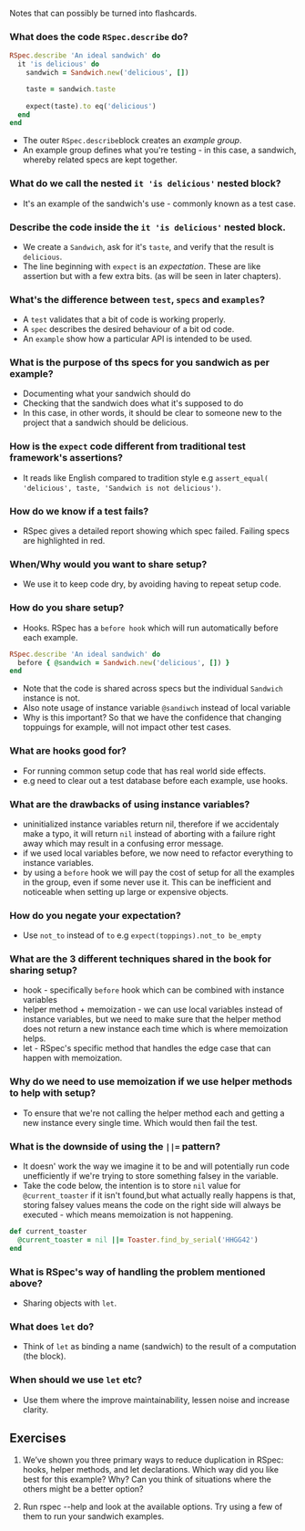 Notes that can possibly be turned into flashcards. 

### What does the code `RSpec.describe` do? 
```ruby
RSpec.describe 'An ideal sandwich' do
  it 'is delicious' do
    sandwich = Sandwich.new('delicious', [])

    taste = sandwich.taste
    
    expect(taste).to eq('delicious')
  end
end​
```
- The outer `RSpec.describe`block creates an _example group_. 
- An example group defines what you're testing - in this case, a sandwich, whereby related specs are kept together. 

### What do we call the nested `it 'is delicious'` nested block? 
- It's an example of the sandwich's use - commonly known as a test case.

### Describe the code inside the `it 'is delicious'` nested block. 
- We create a `Sandwich`, ask for it's `taste`, and verify that the result is `delicious`. 
- The line beginning with `expect` is an _expectation_. These are like assertion but with a few extra bits. (as will be seen in later chapters).

### What's the difference between `test`, `specs` and `examples`? 
- A `test` validates that a bit of code is working properly. 
- A `spec` describes the desired behaviour of a bit od code. 
- An `example` show how a particular API is intended to be used.

### What is the purpose of ths specs for you sandwich as per example? 
- Documenting what your sandwich should do
- Checking that the sandwich does what it's supposed to do
- In this case, in other words, it should be clear to someone new to the project that a sandwich should be delicious. 

### How is the `expect` code different from traditional test framework's assertions?
- It reads like English compared to tradition style e.g `assert_equal(​'delicious'​, taste, ​'Sandwich is not delicious'​)`. 

### How do we know if a test fails? 
- RSpec gives a detailed report showing which spec failed. Failing specs are highlighted in red.

### When/Why would you want to share setup? 
- We use it to keep code dry, by avoiding having to repeat setup code. 

### How do you share setup? 
- Hooks. RSpec has a `before hook` which will run automatically before each example.
```ruby
RSpec.describe ​'An ideal sandwich'​ ​do​
  ​before​ { @sandwich = Sandwich.new(​'delicious'​, []) }
end
```
- Note that the code is shared across specs but the individual `Sandwich` instance is not.
- Also note usage of instance variable `@sandiwch` instead of local variable
- Why is this important? So that we have the confidence that changing toppuings for example, will not impact other test cases.

### What are hooks good for? 
- For running common setup code that has real world side effects.
- e.g need to clear out a test database before each example, use hooks.

### What are the drawbacks of using instance variables? 
- uninitialized instance variables return nil, therefore if we accidentaly make a typo, it will return `nil` instead of aborting with a failure right away which may result in a confusing error message.
- if we used local variables before, we now need to refactor everything to instance variables.
- by using a `before` hook we will pay the cost of setup for all the examples in the group, even if some never use it. This can be inefficient and noticeable when setting up large or expensive objects.

### How do you negate your expectation? 
- Use `not_to` instead of `to` e.g `expect(toppings).not_to be_empty`

### What are the 3 different techniques shared in the book for sharing setup? 
- hook - specifically `before` hook which can be combined with instance variables
- helper method + memoization - we can use local variables instead of instance variables, but we need to make sure that the helper method does not return a new instance each time which is where memoization helps. 
- let - RSpec's specific method that handles the edge case that can happen with memoization.

### Why do we need to use memoization if we use helper methods to help with setup? 
- To ensure that we're not calling the helper method each and getting a new instance every single time. Which would then fail the test.

### What is the downside of using the `||=` pattern?
- It doesn' work the way we imagine it to be and will potentially run code unefficiently if we're trying to store something falsey in the variable. 
- Take the code below, the intention is to store `nil` value for `@current_toaster` if it isn't found,but what actually really happens is that, storing falsey values means the code on the right side will always be executed - which means memoization is not happening.

```ruby
def current_toaster
  @current_toaster = nil ||= Toaster.find_by_serial('HHGG42')
end
```


### What is RSpec's way of handling the problem mentioned above? 
- Sharing objects with `let`.

### What does `let` do? 
- Think of `let` as binding a name (sandwich) to the result of a computation (the block).

### When should we use `let` etc? 
- Use them where the improve maintainability, lessen noise and increase clarity.

## Exercises

1. We’ve shown you three primary ways to reduce duplication in RSpec: hooks, helper methods, and let declarations. Which way did you like best for this example? Why? Can you think of situations where the others might be a better option?


2. Run rspec --help and look at the available options. Try using a few of them to run your sandwich examples.
